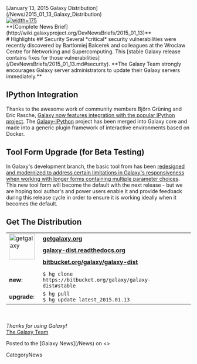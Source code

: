 <div class='newsItemHeader'>[January 13, 2015 Galaxy Distribution](/News/2015_01_13_Galaxy_Distribution)</div>
<div class='right'><a href='http://getgalaxy.org'><img src='/Images/Logos/GetGalaxyOrg.png' alt='width=175' /></a></div>
**[Complete News Brief](http://wiki.galaxyproject.org/DevNewsBriefs/2015_01_13)**
<br />
# Highlights
## Security
Several *critical* security vulnerabilities were recently discovered by Bartlomiej Balcerek and colleagues at the Wroclaw Centre for Networking and Supercomputing. This [stable Galaxy release contains fixes for those vulnerabilities](/DevNewsBriefs/2015_01_13.md#security). **The Galaxy Team strongly encourages Galaxy server administrators to update their Galaxy servers immediately.**

## IPython Integration
Thanks to the awesome work of community members Björn Grüning and Eric Rasche, [Galaxy now features integration with the popular IPython project](/DevNewsBriefs/2015_01_13.md#ipython_integration). The [Galaxy-IPython](https://github.com/bgruening/galaxy-ipython) project has been merged into Galaxy core and made into a generic plugin framework of interactive environments based on Docker. 

## Tool Form Upgrade (for Beta Testing)
In Galaxy's development branch, the basic tool from has been [redesigned and modernized to address certain limitations in Galaxy's responsiveness when working with longer forms containing multiple parameter choices](/DevNewsBriefs/2015_01_13.md#tool_form_upgrade_28for_beta_testing29). This new tool form will become the default with the next release - but we are hoping tool author's and power users enable it and provide feedback during this release cycle in order to ensure it is working ideally when it becomes the default.

## Get The Distribution
<table>
  <tr>
    <td rowspan=3 style=" border: none"> <a href='http://getgalaxy.org/'><img src='http://galaxy.psu.edu/static/getgalaxy.png' alt='getgalaxy' width=70 /></a> &nbsp;&nbsp; </td>
    <td colspan=2 style=" border: none"> <strong><a href='http://wiki.galaxyproject.org/Admin/Get%20Galaxy'>getgalaxy.org</a></strong> </td>
  </tr>
  <tr>
    <td style=" border: none"> <strong><a href='http://galaxy-dist.readthedocs.org'>galaxy-dist.readthedocs.org</a></strong> </td>
    <td style=" border: none"> </td>
  </tr>
  <tr>
    <td style=" border: none"> <strong><a href='http://bitbucket.org/galaxy/galaxy-dist'>bitbucket.org/galaxy/galaxy-dist</a></strong> </td>
    <td style=" border: none"> </td>
  </tr>
  <tr>
    <td style=" border: none"> </td>
  </tr>
  <tr>
    <td style=" border: none"> <strong>new</strong>: </td>
    <td style=" border: none"> <code>$ hg clone https://bitbucket.org/galaxy/galaxy-dist#stable </code> </td>
  </tr>
  <tr>
    <td style=" border: none"> <strong>upgrade</strong>: </td>
    <td style=" border: none"> <code>$ hg pull </code> <br /> <code>$ hg update latest_2015.01.13</code> </td>
  </tr>
</table>

<br /><br />
*Thanks for using Galaxy!* <br />
[The Galaxy Team](/GalaxyTeam)

<div class='newsItemFooter'>Posted to the [Galaxy News](/News) on <<Date(2015-01-13T15:01:44Z)>></div>

CategoryNews
